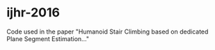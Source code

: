 # ijhr-2016
Code used in the paper "Humanoid Stair Climbing based on dedicated Plane Segment Estimation..."
